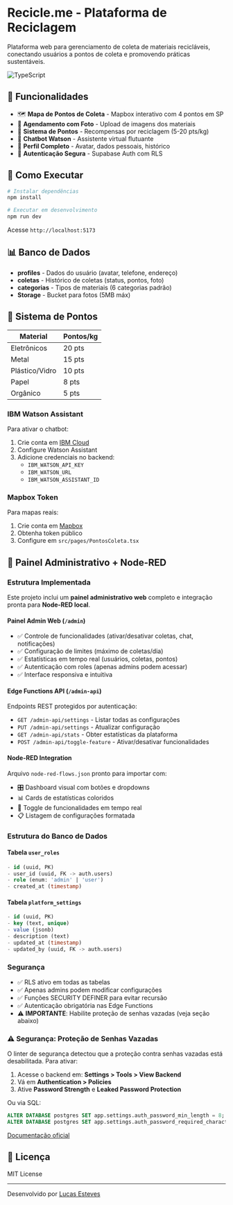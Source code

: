 # Recicle.me - Plataforma de Reciclagem

Plataforma web para gerenciamento de coleta de materiais recicláveis, conectando usuários a pontos de coleta e promovendo práticas sustentáveis.

![TypeScript](https://img.shields.io/badge/TypeScript-5.x-blue)

## 🚀 Funcionalidades

- 🗺️ **Mapa de Pontos de Coleta** - Mapbox interativo com 4 pontos em SP
- 📸 **Agendamento com Foto** - Upload de imagens dos materiais
- 🎯 **Sistema de Pontos** - Recompensas por reciclagem (5-20 pts/kg)
- 💬 **Chatbot Watson** - Assistente virtual flutuante
- 👤 **Perfil Completo** - Avatar, dados pessoais, histórico
- 🔐 **Autenticação Segura** - Supabase Auth com RLS


## 🚀 Como Executar

```bash
# Instalar dependências
npm install

# Executar em desenvolvimento
npm run dev
```

Acesse `http://localhost:5173`

## 📊 Banco de Dados

- **profiles** - Dados do usuário (avatar, telefone, endereço)
- **coletas** - Histórico de coletas (status, pontos, foto)
- **categorias** - Tipos de materiais (6 categorias padrão)
- **Storage** - Bucket para fotos (5MB máx)

## 🎨 Sistema de Pontos

| Material | Pontos/kg |
|----------|-----------|
| Eletrônicos | 20 pts |
| Metal | 15 pts |
| Plástico/Vidro | 10 pts |
| Papel | 8 pts |
| Orgânico | 5 pts |


### IBM Watson Assistant
Para ativar o chatbot:
1. Crie conta em [IBM Cloud](https://cloud.ibm.com/)
2. Configure Watson Assistant
3. Adicione credenciais no backend:
   - `IBM_WATSON_API_KEY`
   - `IBM_WATSON_URL`
   - `IBM_WATSON_ASSISTANT_ID`

### Mapbox Token
Para mapas reais:
1. Crie conta em [Mapbox](https://mapbox.com/)
2. Obtenha token público
3. Configure em `src/pages/PontosColeta.tsx`

## 🔧 Painel Administrativo + Node-RED

### Estrutura Implementada

Este projeto inclui um **painel administrativo web** completo e integração pronta para **Node-RED local**.

#### Painel Admin Web (`/admin`)
- ✅ Controle de funcionalidades (ativar/desativar coletas, chat, notificações)
- ✅ Configuração de limites (máximo de coletas/dia)
- ✅ Estatísticas em tempo real (usuários, coletas, pontos)
- ✅ Autenticação com roles (apenas admins podem acessar)
- ✅ Interface responsiva e intuitiva

#### Edge Functions API (`/admin-api`)
Endpoints REST protegidos por autenticação:
- `GET /admin-api/settings` - Listar todas as configurações
- `PUT /admin-api/settings` - Atualizar configuração
- `GET /admin-api/stats` - Obter estatísticas da plataforma
- `POST /admin-api/toggle-feature` - Ativar/desativar funcionalidades

#### Node-RED Integration
Arquivo `node-red-flows.json` pronto para importar com:
- 🎛️ Dashboard visual com botões e dropdowns
- 📊 Cards de estatísticas coloridos
- 🔄 Toggle de funcionalidades em tempo real
- 📋 Listagem de configurações formatada


### Estrutura do Banco de Dados

#### Tabela `user_roles`
```sql
- id (uuid, PK)
- user_id (uuid, FK -> auth.users)
- role (enum: 'admin' | 'user')
- created_at (timestamp)
```

#### Tabela `platform_settings`
```sql
- id (uuid, PK)
- key (text, unique)
- value (jsonb)
- description (text)
- updated_at (timestamp)
- updated_by (uuid, FK -> auth.users)
```

### Segurança

- ✅ RLS ativo em todas as tabelas
- ✅ Apenas admins podem modificar configurações
- ✅ Funções SECURITY DEFINER para evitar recursão
- ✅ Autenticação obrigatória nas Edge Functions
- ⚠️ **IMPORTANTE**: Habilite proteção de senhas vazadas (veja seção abaixo)

### ⚠️ Segurança: Proteção de Senhas Vazadas

O linter de segurança detectou que a proteção contra senhas vazadas está desabilitada. Para ativar:

1. Acesse o backend em: **Settings > Tools > View Backend**
2. Vá em **Authentication > Policies**
3. Ative **Password Strength** e **Leaked Password Protection**

Ou via SQL:
```sql
ALTER DATABASE postgres SET app.settings.auth_password_min_length = 8;
ALTER DATABASE postgres SET app.settings.auth_password_required_characters = 'upper,lower,number';
```

[Documentação oficial](https://supabase.com/docs/guides/auth/password-security#password-strength-and-leaked-password-protection)

## 📝 Licença

MIT License

---

Desenvolvido por [Lucas Esteves](https://github.com/lukesteves92)
